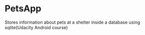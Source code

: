 # PetsApp
Stores information about pets at a shelter inside a database using sqlite(Udacity Android course) 
